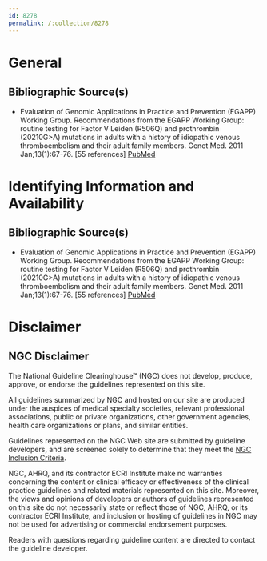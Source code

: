 ```yaml
---
id: 8278
permalink: /:collection/8278
---
```


# General

## Bibliographic Source(s)

- Evaluation of Genomic Applications in Practice and Prevention (EGAPP) Working Group. Recommendations from the EGAPP Working Group: routine testing for Factor V Leiden (R506Q) and prothrombin (20210G>A) mutations in adults with a history of idiopathic venous thromboembolism and their adult family members. Genet Med. 2011 Jan;13(1):67-76. [55 references] [ PubMed ](http://www.ncbi.nlm.nih.gov/entrez/query.fcgi?cmd=Retrieve&db=pubmed&dopt=Abstract&list_uids=21150787)

# Identifying Information and Availability

## Bibliographic Source(s)

- Evaluation of Genomic Applications in Practice and Prevention (EGAPP) Working Group. Recommendations from the EGAPP Working Group: routine testing for Factor V Leiden (R506Q) and prothrombin (20210G>A) mutations in adults with a history of idiopathic venous thromboembolism and their adult family members. Genet Med. 2011 Jan;13(1):67-76. [55 references] [ PubMed ](http://www.ncbi.nlm.nih.gov/entrez/query.fcgi?cmd=Retrieve&db=pubmed&dopt=Abstract&list_uids=21150787)

# Disclaimer

## NGC Disclaimer

The National Guideline Clearinghouse™ (NGC) does not develop, produce, approve, or endorse the guidelines represented on this site.

All guidelines summarized by NGC and hosted on our site are produced under the auspices of medical specialty societies, relevant professional associations, public or private organizations, other government agencies, health care organizations or plans, and similar entities.

Guidelines represented on the NGC Web site are submitted by guideline developers, and are screened solely to determine that they meet the [NGC Inclusion Criteria](/help-and-about/summaries/inclusion-criteria).

NGC, AHRQ, and its contractor ECRI Institute make no warranties concerning the content or clinical efficacy or effectiveness of the clinical practice guidelines and related materials represented on this site. Moreover, the views and opinions of developers or authors of guidelines represented on this site do not necessarily state or reflect those of NGC, AHRQ, or its contractor ECRI Institute, and inclusion or hosting of guidelines in NGC may not be used for advertising or commercial endorsement purposes.

Readers with questions regarding guideline content are directed to contact the guideline developer.

